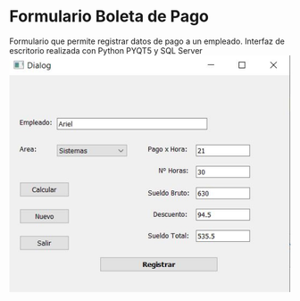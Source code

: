 # Formulario Boleta de Pago

Formulario que permite registrar datos de pago a un empleado. Interfaz de escritorio realizada con Python PYQT5 y SQL Server ![Captura del form](https://github.com/larteagag/form_boleta_pago/blob/main/captura/form.JPG)
